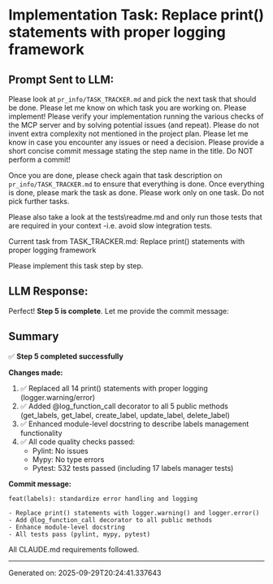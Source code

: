 # Implementation Task: Replace print() statements with proper logging framework

## Prompt Sent to LLM:
Please look at `pr_info/TASK_TRACKER.md` and pick the next task that should be done.
Please let me know on which task you are working on.
Please implement!
Please verify your implementation running the various checks of the MCP server and by solving potential issues (and repeat).
Please do not invent extra complexity not mentioned in the project plan.
Please let me know in case you encounter any issues or need a decision.
Please provide a short concise commit message stating the step name in the title. Do NOT perform a commit!

Once you are done, please check again that task description on `pr_info/TASK_TRACKER.md` to ensure that everything is done.
Once everything is done, please mark the task as done.
Please work only on one task. Do not pick further tasks.

Please also take a look at the tests\readme.md and only run those tests that are required in your context -i.e. avoid slow integration tests.

Current task from TASK_TRACKER.md: Replace print() statements with proper logging framework

Please implement this task step by step.

## LLM Response:
Perfect! **Step 5 is complete**. Let me provide the commit message:

## Summary

✅ **Step 5 completed successfully**

**Changes made:**
1. ✅ Replaced all 14 print() statements with proper logging (logger.warning/error)
2. ✅ Added @log_function_call decorator to all 5 public methods (get_labels, get_label, create_label, update_label, delete_label)
3. ✅ Enhanced module-level docstring to describe labels management functionality
4. ✅ All code quality checks passed:
   - Pylint: No issues
   - Mypy: No type errors
   - Pytest: 532 tests passed (including 17 labels manager tests)

**Commit message:**

```
feat(labels): standardize error handling and logging

- Replace print() statements with logger.warning() and logger.error()
- Add @log_function_call decorator to all public methods
- Enhance module-level docstring
- All tests pass (pylint, mypy, pytest)
```

All CLAUDE.md requirements followed.

---
Generated on: 2025-09-29T20:24:41.337643